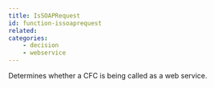 ```yaml
---
title: IsSOAPRequest
id: function-issoaprequest
related:
categories:
    - decision
    - webservice
---
```


Determines whether a CFC is being called as a web service.
